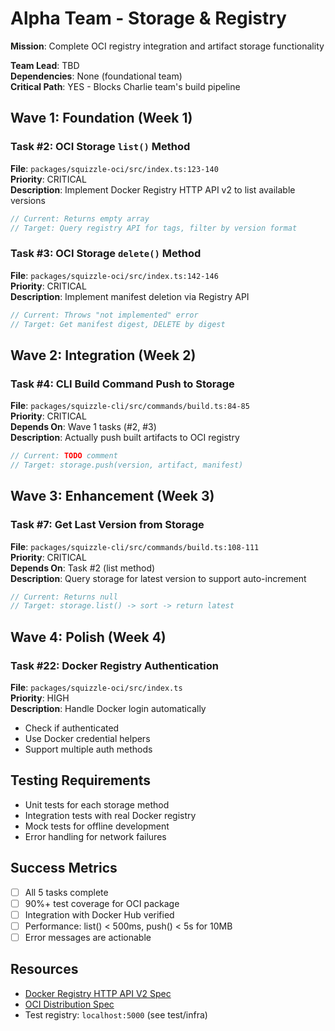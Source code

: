 # Alpha Team - Storage & Registry

**Mission**: Complete OCI registry integration and artifact storage functionality

**Team Lead**: TBD  
**Dependencies**: None (foundational team)  
**Critical Path**: YES - Blocks Charlie team's build pipeline

## Wave 1: Foundation (Week 1)

### Task #2: OCI Storage `list()` Method
**File**: `packages/squizzle-oci/src/index.ts:123-140`  
**Priority**: CRITICAL  
**Description**: Implement Docker Registry HTTP API v2 to list available versions
```typescript
// Current: Returns empty array
// Target: Query registry API for tags, filter by version format
```

### Task #3: OCI Storage `delete()` Method  
**File**: `packages/squizzle-oci/src/index.ts:142-146`  
**Priority**: CRITICAL  
**Description**: Implement manifest deletion via Registry API
```typescript
// Current: Throws "not implemented" error
// Target: Get manifest digest, DELETE by digest
```

## Wave 2: Integration (Week 2)

### Task #4: CLI Build Command Push to Storage
**File**: `packages/squizzle-cli/src/commands/build.ts:84-85`  
**Priority**: CRITICAL  
**Depends On**: Wave 1 tasks (#2, #3)  
**Description**: Actually push built artifacts to OCI registry
```typescript
// Current: TODO comment
// Target: storage.push(version, artifact, manifest)
```

## Wave 3: Enhancement (Week 3)

### Task #7: Get Last Version from Storage
**File**: `packages/squizzle-cli/src/commands/build.ts:108-111`  
**Priority**: CRITICAL  
**Depends On**: Task #2 (list method)  
**Description**: Query storage for latest version to support auto-increment
```typescript
// Current: Returns null
// Target: storage.list() -> sort -> return latest
```

## Wave 4: Polish (Week 4)

### Task #22: Docker Registry Authentication
**File**: `packages/squizzle-oci/src/index.ts`  
**Priority**: HIGH  
**Description**: Handle Docker login automatically
- Check if authenticated
- Use Docker credential helpers
- Support multiple auth methods

## Testing Requirements

- Unit tests for each storage method
- Integration tests with real Docker registry
- Mock tests for offline development
- Error handling for network failures

## Success Metrics

- [ ] All 5 tasks complete
- [ ] 90%+ test coverage for OCI package
- [ ] Integration with Docker Hub verified
- [ ] Performance: list() < 500ms, push() < 5s for 10MB
- [ ] Error messages are actionable

## Resources

- [Docker Registry HTTP API V2 Spec](https://docs.docker.com/registry/spec/api/)
- [OCI Distribution Spec](https://github.com/opencontainers/distribution-spec)
- Test registry: `localhost:5000` (see test/infra)